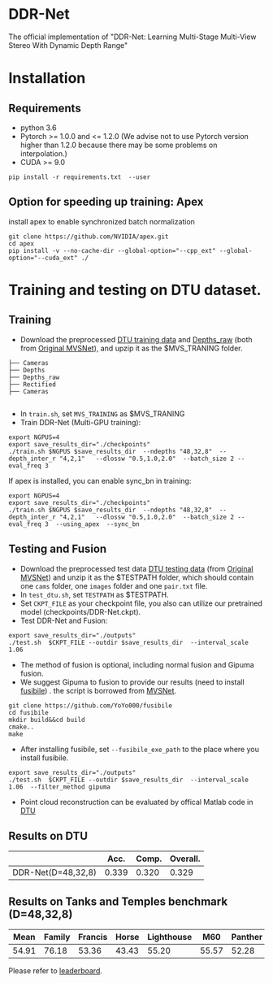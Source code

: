 # DDR-Net
The official implementation of "DDR-Net: Learning Multi-Stage Multi-View Stereo With Dynamic Depth Range"
# Installation
## Requirements
* python 3.6
* Pytorch >= 1.0.0 and <= 1.2.0 (We advise not to use Pytorch version higher than 1.2.0 because there may be some problems on interpolation.)
* CUDA >= 9.0

```
pip install -r requirements.txt  --user
```

## Option for speeding up training: Apex 
install apex to enable synchronized batch normalization 
```
git clone https://github.com/NVIDIA/apex.git
cd apex
pip install -v --no-cache-dir --global-option="--cpp_ext" --global-option="--cuda_ext" ./
```

# Training and testing on DTU dataset.
## Training
* Download the preprocessed [DTU training data](https://drive.google.com/file/d/1eDjh-_bxKKnEuz5h-HXS7EDJn59clx6V/view)
 and [Depths_raw](https://virutalbuy-public.oss-cn-hangzhou.aliyuncs.com/share/cascade-stereo/CasMVSNet/dtu_data/dtu_train_hr/Depths_raw.zip) 
 (both from [Original MVSNet](https://github.com/YoYo000/MVSNet)), and upzip it as the $MVS_TRANING  folder.

```                
├── Cameras    
├── Depths
├── Depths_raw   
├── Rectified
├── Cameras                               
             
```

* In ``train.sh``, set ``MVS_TRAINING`` as $MVS_TRANING
* Train DDR-Net (Multi-GPU training): 

```
export NGPUS=4
export save_results_dir="./checkpoints"  
./train.sh $NGPUS $save_results_dir  --ndepths "48,32,8"  --depth_inter_r "4,2,1"   --dlossw "0.5,1.0,2.0"  --batch_size 2 --eval_freq 3
```

If apex is installed, you can enable sync_bn in training:
```
export NGPUS=4
export save_results_dir="./checkpoints"
./train.sh $NGPUS $save_results_dir  --ndepths "48,32,8"  --depth_inter_r "4,2,1"   --dlossw "0.5,1.0,2.0"  --batch_size 2 --eval_freq 3  --using_apex  --sync_bn
```

## Testing and Fusion
* Download the preprocessed test data [DTU testing data](https://drive.google.com/open?id=135oKPefcPTsdtLRzoDAQtPpHuoIrpRI_) (from [Original MVSNet](https://github.com/YoYo000/MVSNet)) and unzip it as the $TESTPATH folder, which should contain one ``cams`` folder, one ``images`` folder and one ``pair.txt`` file.
* In ``test_dtu.sh``, set ``TESTPATH`` as $TESTPATH.
* Set ``CKPT_FILE``  as your checkpoint file, you also can utilize our pretrained model (checkpoints/DDR-Net.ckpt).
* Test DDR-Net and Fusion: 
```
export save_results_dir="./outputs"
./test.sh  $CKPT_FILE --outdir $save_results_dir  --interval_scale 1.06
```

* The method of fusion is optional, including normal fusion and Gipuma fusion.
* We suggest Gipuma to fusion to provide our results (need to install [fusibile](https://github.com/YoYo000/fusibile)) . the script is borrowed from [MVSNet](https://github.com/YoYo000/MVSNet). 
```
git clone https://github.com/YoYo000/fusibile
cd fusibile
mkdir build&&cd build
cmake..
make
```
* After installing fusibile, set ``--fusibile_exe_path`` to the place where you install fusibile.

```
export save_results_dir="./outputs"
./test.sh  $CKPT_FILE --outdir $save_results_dir  --interval_scale 1.06  --filter_method gipuma
```
* Point cloud reconstruction can be evaluated by offical Matlab code in [DTU](http://roboimagedata.compute.dtu.dk/?page_id=36)
## Results on DTU
|                       | Acc.   | Comp.  | Overall. |
|-----------------------|--------|--------|----------|
| DDR-Net(D=48,32,8)  | 0.339  | 0.320  | 0.329    |

## Results on Tanks and Temples benchmark (D=48,32,8)

| Mean   | Family | Francis | Horse  | Lighthouse | M60    | Panther | Playground | Train |
|--------|--------|---------|--------|------------|--------|---------|------------|-------|
| 54.91  | 76.18  | 53.36   | 43.43  | 55.20	  | 55.57  | 52.28   | 56.04	  | 47.17 |

Please refer to [leaderboard](https://www.tanksandtemples.org/).

